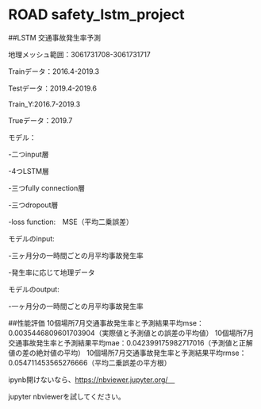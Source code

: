 # ROAD safety_lstm_project

##LSTM 交通事故発生率予測

地理メッシュ範囲：3061731708-3061731717

Trainデータ：2016.4-2019.3 

Testデータ：2019.4-2019.6

Train_Y:2016.7-2019.3

Trueデータ：2019.7

モデル：

-二つinput層

-4つLSTM層

-三つfully connection層

-三つdropout層

-loss function:　MSE（平均二乗誤差）

モデルのinput:

-三ヶ月分の一時間ごとの月平均事故発生率

-発生率に応じて地理データ

モデルのoutput:

-一ヶ月分の一時間ごとの月平均事故発生率

##性能評価
10個場所7月交通事故発生率と予測結果平均mse：0.0035446809601703904（実際値と予測値との誤差の平均値）
10個場所7月交通事故発生率と予測結果平均mae：0.042399175982717016（予測値と正解値の差の絶対値の平均）
10個場所7月交通事故発生率と予測結果平均rmse：0.054711453565276666（平均二乗誤差の平方根）

ipynb開けないなら、https://nbviewer.jupyter.org/　

jupyter nbviewerを試してください。

